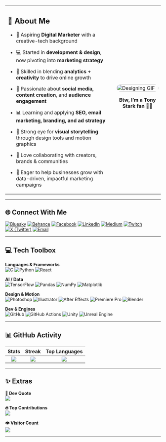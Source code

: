 <table>
  <tr>
    <td valign="top" width="70%">

## 💼 About Me

- 🎯 Aspiring **Digital Marketer** with a creative-tech background  
- 💻 Started in **development & design**, now pivoting into **marketing strategy**  
- 🧠 Skilled in blending **analytics + creativity** to drive online growth  
- 📱 Passionate about **social media, content creation**, and **audience engagement**  
- 📊 Learning and applying **SEO, email marketing, branding, and ad strategy**  
- 🎨 Strong eye for **visual storytelling** through design tools and motion graphics  
- 🤝 Love collaborating with creators, brands & communities  
- 🚀 Eager to help businesses grow with data-driven, impactful marketing campaigns  

    </td>
    <td width="30%">
      <img src="https://media.giphy.com/media/wkSyGueYTnk40/giphy.gif?cid=ecf05e47kh6sq6szhowzyu5t6hx3kc3w6uphn4ljqsz9fr9v&ep=v1_gifs_search&rid=giphy.gif&ct=g" alt="Designing GIF" width="100%" style="border-radius: 12px;">
       <p align="center"><strong> Btw, I’m a Tony Stark fan 🤣💥</strong></p>
    </td>
  </tr>
</table>

---

## 🌐 Connect With Me

[![Bluesky](https://img.shields.io/badge/Bluesky-0285FF?style=for-the-badge&logo=bluesky&logoColor=white)](https://bsky.app/profile/senthuran-lk.bsky.social)
[![Behance](https://img.shields.io/badge/Behance-1769FF?style=for-the-badge&logo=behance&logoColor=white)](http://www.behance.net/senthuranlk)
[![Facebook](https://img.shields.io/badge/Facebook-1877F2?style=for-the-badge&logo=facebook&logoColor=white)](https://facebook.com/lksenthuran)
[![LinkedIn](https://img.shields.io/badge/LinkedIn-0077B5?style=for-the-badge&logo=linkedin&logoColor=white)](https://www.linkedin.com/in/senthuran-lk)
[![Medium](https://img.shields.io/badge/Medium-12100E?style=for-the-badge&logo=medium&logoColor=white)](https://medium.com/@@lksenthuran)
[![Twitch](https://img.shields.io/badge/Twitch-9146FF?style=for-the-badge&logo=twitch&logoColor=white)](https://twitch.tv/senthuran_lk)
[![X (Twitter)](https://img.shields.io/badge/X-black?style=for-the-badge&logo=x&logoColor=white)](https://x.com/@LKSENTHURAN)
[![Email](https://img.shields.io/badge/Email-D14836?style=for-the-badge&logo=gmail&logoColor=white)](mailto:lksenthuran333@gmail.com)

---

## 💻 Tech Toolbox

**Languages & Frameworks**  
![C](https://img.shields.io/badge/C-00599C?style=flat&logo=c&logoColor=white)
![Python](https://img.shields.io/badge/Python-3670A0?style=flat&logo=python&logoColor=ffdd54)
![React](https://img.shields.io/badge/React-20232A?style=flat&logo=react&logoColor=61DAFB)

**AI / Data**  
![TensorFlow](https://img.shields.io/badge/TensorFlow-FF6F00?style=flat&logo=tensorflow&logoColor=white)
![Pandas](https://img.shields.io/badge/Pandas-150458?style=flat&logo=pandas&logoColor=white)
![NumPy](https://img.shields.io/badge/NumPy-013243?style=flat&logo=numpy&logoColor=white)
![Matplotlib](https://img.shields.io/badge/Matplotlib-ffffff?style=flat&logo=matplotlib&logoColor=black)

**Design & Motion**  
![Photoshop](https://img.shields.io/badge/Photoshop-31A8FF?style=flat&logo=adobe%20photoshop&logoColor=white)
![Illustrator](https://img.shields.io/badge/Illustrator-FF9A00?style=flat&logo=adobe%20illustrator&logoColor=white)
![After Effects](https://img.shields.io/badge/After%20Effects-9999FF?style=flat&logo=adobe%20after%20effects&logoColor=white)
![Premiere Pro](https://img.shields.io/badge/Premiere%20Pro-9999FF?style=flat&logo=adobe%20premiere%20pro&logoColor=white)
![Blender](https://img.shields.io/badge/Blender-F5792A?style=flat&logo=blender&logoColor=white)

**Dev & Engines**  
![GitHub](https://img.shields.io/badge/GitHub-121011?style=flat&logo=github&logoColor=white)
![GitHub Actions](https://img.shields.io/badge/GitHub%20Actions-2671E5?style=flat&logo=githubactions&logoColor=white)
![Unity](https://img.shields.io/badge/Unity-000000?style=flat&logo=unity&logoColor=white)
![Unreal Engine](https://img.shields.io/badge/Unreal-313131?style=flat&logo=unrealengine&logoColor=white)

---

## 📊 GitHub Activity

| Stats | Streak | Top Languages |
|:--:|:--:|:--:|
| ![](https://github-readme-stats.vercel.app/api?username=SENTHURAN-LK&theme=dark&hide_border=false) | ![](https://nirzak-streak-stats.vercel.app/?user=SENTHURAN-LK&theme=dark&hide_border=false) | ![](https://github-readme-stats.vercel.app/api/top-langs/?username=SENTHURAN-LK&theme=dark&hide_border=false&layout=compact) |

---

## ✨ Extras

**📜 Dev Quote**  
![](https://quotes-github-readme.vercel.app/api?type=vertical&theme=radical)

**🔥 Top Contributions**  
![](https://github-contributor-stats.vercel.app/api?username=SENTHURAN-LK&limit=5&theme=dark&combine_all_yearly_contributions=true)

**👁 Visitor Count**  
[![](https://visitcount.itsvg.in/api?id=SENTHURAN-LK&icon=1&color=0)](https://visitcount.itsvg.in)

---

<!-- Designed with ❤️ using GPRM (https://gprm.itsvg.in) -->
